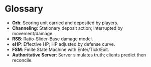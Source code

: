 # Glossary
- **Orb**: Scoring unit carried and deposited by players.
- **Channeling**: Stationary deposit action; interrupted by movement/damage.
- **RSB**: Ratio-Slider-Base damage model.
- **eHP**: Effective HP; HP adjusted by defense curve.
- **FSM**: Finite State Machine with Enter/Tick/Exit.
- **Authoritative Server**: Server simulates truth; clients predict then reconcile.
